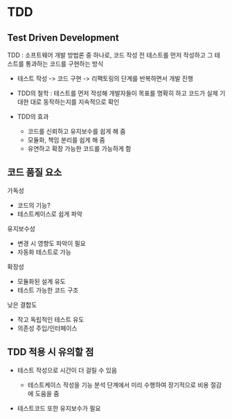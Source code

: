 # TDD

## Test Driven Development

TDD : 소프트웨어 개발 방법론 중 하나로, 코드 작성 전 테스트를 먼저 작성하고 그 테스트를 통과하는 코드를 구현하는 방식

- 테스트 작성 -> 코드 구현 -> 리팩토링의 단계를 반복하면서 개발 진행

- TDD의 철학 : 테스트를 먼저 작성해 개발자들이 목표를 명확히 하고 코드가 실제 기대한 대로 동작하는지를 지속적으로 확인

- TDD의 효과
  - 코드를 신뢰하고 유지보수를 쉽게 해 줌
  - 모듈화, 책임 분리를 쉽게 해 줌
  - 유연하고 확장 가능한 코드를 가능하게 함

## 코드 품질 요소

가독성

- 코드의 기능?
- 테스트케이스로 쉽게 파악

유지보수성

- 변경 시 영향도 파악이 필요
- 자동화 테스트로 가능

확장성

- 모듈화된 설계 유도
- 테스트 가능한 코드 구조

낮은 결합도

- 작고 독립적인 테스트 유도
- 의존성 주입/인터페이스

## TDD 적용 시 유의할 점

- 테스트 작성으로 시간이 더 걸릴 수 있음

  - 테스트케이스 작성을 기능 분석 단계에서 미리 수행하여 장기적으로 비용 절감에 도움을 줌

- 테스트코드 또한 유지보수가 필요
